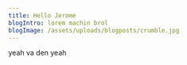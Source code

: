 ```yaml
---
title: Hello Jerome
blogIntro: lorem machin brol
blogImage: /assets/uploads/blogposts/crumble.jpg
---
```

yeah va den yeah